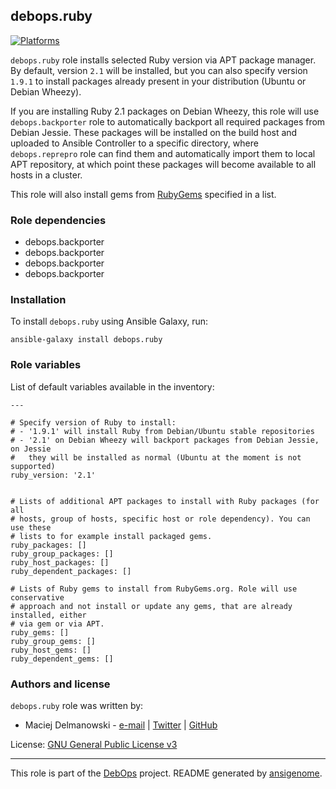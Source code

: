 ## debops.ruby
[![Platforms](http://img.shields.io/badge/platforms-debian%20|%20ubuntu-lightgrey.svg)](#)


`debops.ruby` role installs selected Ruby version via APT package manager.
By default, version `2.1` will be installed, but you can also specify
version `1.9.1` to install packages already present in your distribution
(Ubuntu or Debian Wheezy).

If you are installing Ruby 2.1 packages on Debian Wheezy, this role will
use `debops.backporter` role to automatically backport all required
packages from Debian Jessie. These packages will be installed on the build
host and uploaded to Ansible Controller to a specific directory, where
`debops.reprepro` role can find them and automatically import them to local
APT repository, at which point these packages will become available to all
hosts in a cluster.

This role will also install gems from [RubyGems](http://rubygems.org/)
specified in a list.

### Role dependencies

- debops.backporter
- debops.backporter
- debops.backporter
- debops.backporter


### Installation

To install `debops.ruby` using Ansible Galaxy, run:

    ansible-galaxy install debops.ruby


### Role variables

List of default variables available in the inventory:

    ---
    
    # Specify version of Ruby to install:
    # - '1.9.1' will install Ruby from Debian/Ubuntu stable repositories
    # - '2.1' on Debian Wheezy will backport packages from Debian Jessie, on Jessie
    #   they will be installed as normal (Ubuntu at the moment is not supported)
    ruby_version: '2.1'
    
    
    # Lists of additional APT packages to install with Ruby packages (for all
    # hosts, group of hosts, specific host or role dependency). You can use these
    # lists to for example install packaged gems.
    ruby_packages: []
    ruby_group_packages: []
    ruby_host_packages: []
    ruby_dependent_packages: []
    
    # Lists of Ruby gems to install from RubyGems.org. Role will use conservative
    # approach and not install or update any gems, that are already installed, either
    # via gem or via APT.
    ruby_gems: []
    ruby_group_gems: []
    ruby_host_gems: []
    ruby_dependent_gems: []





### Authors and license

`debops.ruby` role was written by:

- Maciej Delmanowski - [e-mail](mailto:drybjed@gmail.com) | [Twitter](https://twitter.com/drybjed) | [GitHub](https://github.com/drybjed)


License: [GNU General Public License v3](https://tldrlegal.com/license/gnu-general-public-license-v3-(gpl-3))


***

This role is part of the [DebOps](http://debops.org/) project. README generated by [ansigenome](https://github.com/nickjj/ansigenome/).

